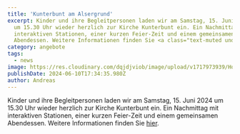 ```yaml
---
title: 'Kunterbunt am Alsergrund'
excerpt: Kinder und ihre Begleitpersonen laden wir am Samstag, 15. Juni 2024
  um 15.30 Uhr wieder herzlich zur Kirche Kunterbunt ein. Ein Nachmittag mit
  interaktiven Stationen, einer kurzen Feier-Zeit und einem gemeinsamen
  Abendessen. Weitere Informationen finden Sie <a class="text-muted underline dark:text-slate-400 font-medium" href="/angebote#kirchekunterbunt">hier</a>.
category: angebote
tags:
  - news
image: https://res.cloudinary.com/dqjdjviob/image/upload/v1717973939/Homepage/News/KircheKunterbunt_Logo_hp_2-1536x938_z1xc06.png
publishDate: 2024-06-10T17:34:35.980Z
author: Andreas
---
```


Kinder und ihre Begleitpersonen laden wir am Samstag, 15. Juni 2024 um 15.30 Uhr wieder herzlich zur Kirche Kunterbunt ein. Ein Nachmittag mit interaktiven Stationen, einer kurzen Feier-Zeit und einem gemeinsamen Abendessen. Weitere Informationen finden Sie <a class="text-muted underline dark:text-slate-400 font-medium" href="/angebote#kirchekunterbunt">hier</a>.
